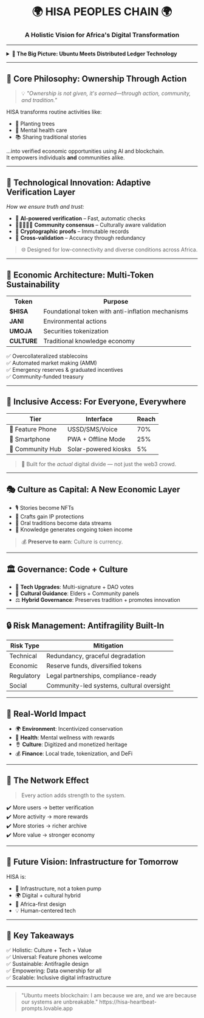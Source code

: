 <h1 align="center">🌍 HISA PEOPLES CHAIN 🌍</h1>
<h3 align="center">A Holistic Vision for Africa's Digital Transformation</h3>

<hr>

<details>
<summary><strong>🚀 The Big Picture: Ubuntu Meets Distributed Ledger Technology</strong></summary>

<p>
HISA PEOPLES CHAIN is a grassroots movement powered by a robust digital framework—bringing together everyday Africans, agentic AI, and blockchain to solve SDGs through action, ownership, and reward.

✨ HISA enables users to earn value from real-world activities like planting trees, caring for mental health, and preserving cultural knowledge using the power of agentic AI and smart contracts on <strong>Hedera</strong>.

🧠 This is not just a crypto initiative—it’s a people-powered digital economy that works on any device, including basic feature phones.

🌿 <strong>"HISA" means ownership</strong>, giving users control of their data, culture, and future through inclusive, intelligent systems.
</p>

</details>

---

## 🔑 Core Philosophy: Ownership Through Action

> 💡 *"Ownership is not given, it's earned—through action, community, and tradition."*

HISA transforms routine activities like:
- 🌱 Planting trees
- 🧘 Mental health care
- 📚 Sharing traditional stories

...into verified economic opportunities using AI and blockchain.  
It empowers individuals **and** communities alike.

---

## 🔧 Technological Innovation: Adaptive Verification Layer

<p><em>How we ensure truth and trust:</em></p>

- 🤖 **AI-powered verification** – Fast, automatic checks  
- 🧑🏽‍🤝‍🧑🏿 **Community consensus** – Culturally aware validation  
- 🔐 **Cryptographic proofs** – Immutable records  
- 🔁 **Cross-validation** – Accuracy through redundancy

> 🌐 Designed for low-connectivity and diverse conditions across Africa.

---

## 💸 Economic Architecture: Multi-Token Sustainability

<table>
<tr><th>Token</th><th>Purpose</th></tr>
<tr><td><strong>$HISA</strong></td><td>Foundational token with anti-inflation mechanisms</td></tr>
<tr><td><strong>JANI</strong></td><td>Environmental actions</td></tr>
<tr><td><strong>UMOJA</strong></td><td>Securities tokenization</td></tr>
<tr><td><strong>CULTURE</strong></td><td>Traditional knowledge economy</td></tr>
</table>

✅ Overcollateralized stablecoins  
✅ Automated market making (AMM)  
✅ Emergency reserves & graduated incentives  
✅ Community-funded treasury

---

## 📱 Inclusive Access: For Everyone, Everywhere

<div align="center">

| Tier | Interface | Reach |
|------|-----------|-------|
| 💬 Feature Phone | USSD/SMS/Voice | 70% |
| 📲 Smartphone | PWA + Offline Mode | 25% |
| 🏫 Community Hub | Solar-powered kiosks | 5% |

</div>

> 📡 Built for the *actual* digital divide — not just the web3 crowd.

---

## 🎭 Culture as Capital: A New Economic Layer

- 🎙️ Stories become NFTs  
- 🧵 Crafts gain IP protections  
- 🎥 Oral traditions become data streams  
- 📜 Knowledge generates ongoing token income

> 💰 **Preserve to earn**: Culture is currency.

---

## 🏛️ Governance: Code + Culture

- 🔐 **Tech Upgrades**: Multi-signature + DAO votes  
- 👥 **Cultural Guidance**: Elders + Community panels  
- ⚖️ **Hybrid Governance**: Preserves tradition + promotes innovation

---

## 🔒 Risk Management: Antifragility Built-In

| Risk Type | Mitigation |
|-----------|------------|
| Technical | Redundancy, graceful degradation |
| Economic | Reserve funds, diversified tokens |
| Regulatory | Legal partnerships, compliance-ready |
| Social | Community-led systems, cultural oversight |

---

## 🌱 Real-World Impact

- 🌍 **Environment**: Incentivized conservation  
- 🧠 **Health**: Mental wellness with rewards  
- 🪘 **Culture**: Digitized and monetized heritage  
- 💰 **Finance**: Local trade, tokenization, and DeFi

---

## 🔗 The Network Effect

> Every action adds strength to the system.

✔️ More users → better verification  
✔️ More activity → more rewards  
✔️ More stories → richer archive  
✔️ More value → stronger economy

---

## 🌅 Future Vision: Infrastructure for Tomorrow

HISA is:
- 🔧 Infrastructure, not a token pump  
- 🌍 Digital + cultural hybrid  
- 🧱 Africa-first design  
- 💡 Human-centered tech

---

## 🧭 Key Takeaways

✅ Holistic: Culture + Tech + Value  
✅ Universal: Feature phones welcome  
✅ Sustainable: Antifragile design  
✅ Empowering: Data ownership for all  
✅ Scalable: Inclusive digital infrastructure

---

<blockquote>
"Ubuntu meets blockchain: I am because we are, and we are because our systems are unbreakable." https://hisa-heartbeat-prompts.lovable.app
</blockquote>
